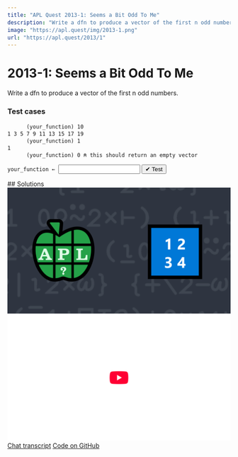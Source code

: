```yaml
---
title: "APL Quest 2013-1: Seems a Bit Odd To Me"
description: "Write a dfn to produce a vector of the first n odd numbers."
image: "https://apl.quest/img/2013-1.png"
url: "https://apl.quest/2013/1"
---
```


# <span class=s>2013-</span>1: Seems a Bit Odd To Me

Write a dfn to produce a vector of the first n odd numbers.

### Test cases

```APL
      (your_function) 10
1 3 5 7 9 11 13 15 17 19
      (your_function) 1
1
      (your_function) 0 ⍝ this should return an empty vector
```
<div class="pdiv">
  <code onclick="p_Input.focus()">your_function ← </code><input id="p_Input" autocomplete="off" spellcheck="false" oninput="this.parentElement.querySelector`button`.disabled=false;localStorage.setItem(window.location.pathname,this.value)" onkeypress="subm(event)">
  <button onclick="alert$.next`Testing…`;submitSolution`p`" class="md-button md-button--primary">&#x2714; Test</button>
</div>
<blockquote id="p_Output"></blockquote>
## Solutions
<div onclick="play(this)" title="Video on YouTube" class="yt">
<img alt="Video Thumbnail" src="../../img/2013-1.png">
<img alt="YouTube" src="../../img/yt-big.png">
</div>
<a href="https://chat.stackexchange.com/transcript/52405?m=60343161#60343161" target="_blank" class="md-button md-button--primary">Chat transcript</a>
<a href="https://github.com/abrudz/apl_quest/blob/main/2013/1.apl" target="_blank" class="md-button md-button--primary right">Code on GitHub</a>

<script>
    testCases={"a":["10","20","?50","20+??40","1"],"b":["0"],"f":"{(2×⍳⍵)-1}"}
    p_Input.value=localStorage.getItem(window.location.pathname)
    play=e=>e.outerHTML=`<iframe src="https://www.youtube.com/embed/Mj4wyLKrBho?list=PLYKQVqyrAEj9wDIUyLDGtDAFTKY38BUMN&autoplay=1" title="<span class=s>2013-</span>1: Seems a Bit Odd To Me (APL Quest 2013-1)" frameborder="0" allow="accelerometer; autoplay; clipboard-write; encrypted-media; gyroscope; picture-in-picture; web-share" referrerpolicy="strict-origin-when-cross-origin" allowfullscreen></iframe>`
</script>
